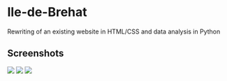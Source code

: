 # Ile-de-Brehat
Rewriting of an existing website in HTML/CSS and data analysis in Python

## Screenshots 

![](https://i.ibb.co/BsmpCvS/brehat.png)
![](https://i.ibb.co/sCG6yD3/brehat-2.png)
![](https://i.ibb.co/X3S3BZw/brehat-3.png)
